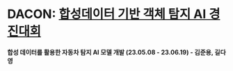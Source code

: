# DACON: [합성데이터 기반 객체 탐지 AI 경진대회](https://dacon.io/competitions/official/236107/overview/description)

#### 합성 데이터를 활용한 자동차 탐지 AI 모델 개발 (23.05.08  - 23.06.19) - 김준용, 길다영
